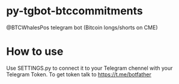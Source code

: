 # py-tgbot-btccommitments
@BTCWhalesPos telegram bot (Bitcoin longs/shorts on CME)
# How to use
Use SETTINGS.py to connect it to your Telegram chennel with your Telegram Token. To get token talk to https://t.me/botfather
